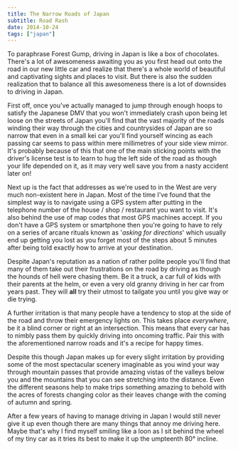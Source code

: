 ```yaml
---
title: The Narrow Roads of Japan
subtitle: Road Rash
date: 2014-10-24
tags: ["japan"]
---
```

To paraphrase Forest Gump, driving in Japan is like a box of chocolates. There's a lot of awesomeness awaiting you as you first head out onto the road in our new little car and realize that there's a whole world of beautiful and captivating sights and places to visit. But there is also the sudden realization that to balance all this awesomeness there is a lot of downsides to driving in Japan.

First off, once you've actually managed to jump through enough hoops to satisfy the Japanese DMV that you won't immediately crash upon being let loose on the streets of Japan you'll find that the vast majority of the roads winding their way through the cities and countrysides of Japan are so narrow that even in a small kei car you'll find yourself wincing as each passing car seems to pass within mere millimetres of your side view mirror. It's probably because of this that one of the main sticking points with the driver's license test is to learn to hug the left side of the road as though your life depended on it, as it may very well save you from a nasty accident later on!

Next up is the fact that addresses as we're used to in the West are very much non-existent here in Japan. Most of the time I've found that the simplest way is to navigate using a GPS system after putting in the telephone number of the house / shop / restaurant you want to visit. It's also behind the use of map codes that most GPS machines accept. If you don't have a GPS system or smartphone then you're going to have to rely on a series of arcane rituals known as '_asking for directions_' which usually end up getting you lost as you forget most of the steps about 5 minutes after being told exactly how to arrive at your destination.

Despite Japan's reputation as a nation of rather polite people you'll find that many of them take out their frustrations on the road by driving as though the hounds of hell were chasing them. Be it a truck, a car full of kids with their parents at the helm, or even a very old granny driving in her car from years past. They will **all** try their utmost to tailgate you until you give way or die trying.

A further irritation is that many people have a tendency to stop at the side of the road and throw their emergency lights on. This takes place _everywhere_, be it a blind corner or right at an intersection. This means that every car has to nimbly pass them by quickly driving into oncoming traffic. Pair this with the aforementioned narrow roads and it's a recipe for happy times.

Despite this though Japan makes up for every slight irritation by providing some of the most spectacular scenery imaginable as you wind your way through mountain passes that provide amazing vistas of the valleys below you and the mountains that you can see stretching into the distance. Even the different seasons help to make trips something amazing to behold with the acres of forests changing color as their leaves change with the coming of autumn and spring.

After a few years of having to manage driving in Japan I would still never give it up even though there are many things that annoy me driving here. Maybe that's why I find myself smiling like a loon as I sit behind the wheel of my tiny car as it tries its best to make it up the umpteenth 80° incline.